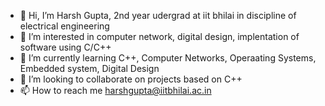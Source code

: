 - 👋 Hi, I’m Harsh Gupta, 2nd year udergrad at iit bhilai in discipline of electrical engineering
- 👀 I’m interested in computer network, digital design, implentation of software using C/C++
- 🌱 I’m currently learning C++, Computer Networks, Operaating Systems, Embedded system, Digital Design
- 💞️ I’m looking to collaborate on projects based on C++
- 📫 How to reach me harshgupta@iitbhilai.ac.in

<!---
tensionTaker/tensionTaker is a ✨ special ✨ repository because its `README.md` (this file) appears on your GitHub profile.
You can click the Preview link to take a look at your changes.
--->
